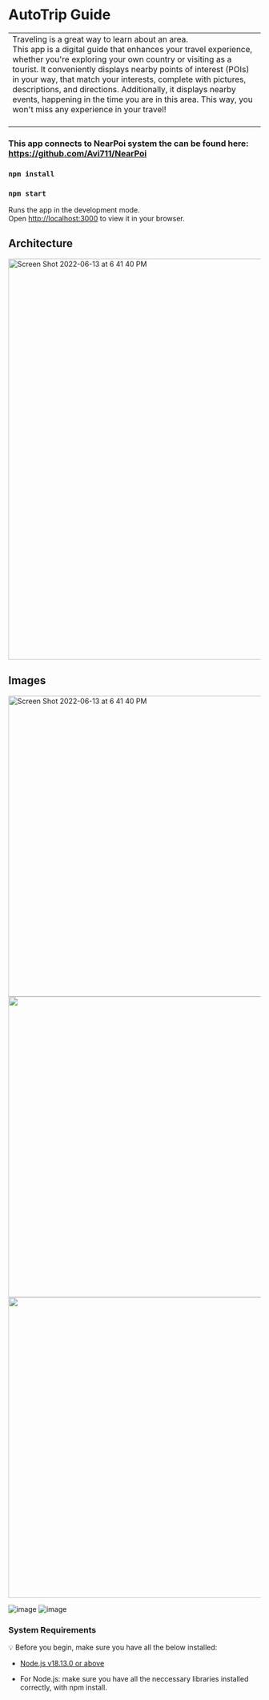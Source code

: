 # AutoTrip Guide
<table>
<tr>
<td>
Traveling is a great way to learn about an area.  <br />
This app is a digital guide that enhances your travel experience, whether you're exploring your own country or visiting as a tourist.
It conveniently displays nearby points of interest (POIs) in your way, that match your interests, complete with pictures, descriptions, and directions.
Additionally, it displays nearby events, happening in the time you are in this area.
This way, you won't miss any experience in your travel!
   <br />
   <br />
</td>
</tr>
</table>

### This app connects to NearPoi system the can be found here: https://github.com/Avi711/NearPoi

### `npm install`
### `npm start`

Runs the app in the development mode.\
Open [http://localhost:3000](http://localhost:3000) to view it in your browser.


## Architecture
<img width="800" alt="Screen Shot 2022-06-13 at 6 41 40 PM" src="https://github.com/Avi711/NearPoi/assets/92336875/b7d15578-8af5-437b-b743-aec5107b397e">

## Images
<img width="600" alt="Screen Shot 2022-06-13 at 6 41 40 PM" src="https://github.com/Avi711/NearPoi-App/assets/92336875/72c9df29-f29e-498e-9803-e50ac5f90254">
<img width="600" src="https://github.com/Avi711/NearPoi-App/assets/92336875/b2bbe3d7-c601-4bf0-bb4b-039a934eaf16">
<img width="600" src="https://github.com/Avi711/NearPoi-App/assets/92336875/7b518f86-37fe-443f-bbe6-f55ef7a597d9">

![image](https://github.com/Avi711/NearPoi-App/assets/92336875/b2bbe3d7-c601-4bf0-bb4b-039a934eaf16)
![image](https://github.com/Avi711/NearPoi-App/assets/92336875/7b518f86-37fe-443f-bbe6-f55ef7a597d9)


### System Requirements

:bulb: Before you begin, make sure you have all the below installed:

- [Node.js v18.13.0 or above](https://nodejs.org/en/download/)
* For Node.js: make sure you have all the neccessary libraries installed correctly, with npm install.
